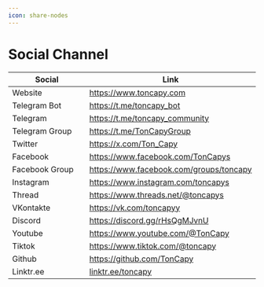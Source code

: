 ```yaml
---
icon: share-nodes
---
```


# Social Channel

<table data-header-hidden><thead><tr><th width="204">Social</th><th>Link</th></tr></thead><tbody><tr><td>Website</td><td><a href="https://www.toncapy.com">https://www.toncapy.com</a></td></tr><tr><td>Telegram Bot</td><td><a href="https://t.me/toncapy_bot">https://t.me/toncapy_bot</a></td></tr><tr><td>Telegram</td><td><a href="https://t.me/toncapy_community">https://t.me/toncapy_community</a></td></tr><tr><td>Telegram Group</td><td><a href="https://t.me/TonCapyGroup">https://t.me/TonCapyGroup</a></td></tr><tr><td>Twitter</td><td><a href="https://x.com/Ton_Capy">https://x.com/Ton_Capy</a></td></tr><tr><td>Facebook</td><td><a href="https://www.facebook.com/TonCapys">https://www.facebook.com/TonCapys</a></td></tr><tr><td>Facebook Group</td><td><a href="https://www.facebook.com/groups/toncapy">https://www.facebook.com/groups/toncapy</a></td></tr><tr><td>Instagram</td><td><a href="https://www.instagram.com/toncapys">https://www.instagram.com/toncapys</a></td></tr><tr><td>Thread</td><td><a href="https://www.threads.net/@toncapys">https://www.threads.net/@toncapys</a></td></tr><tr><td>VKontakte</td><td><a href="https://vk.com/toncapyy">https://vk.com/toncapyy</a></td></tr><tr><td>Discord</td><td><a href="https://discord.gg/rHsQgMJvnU">https://discord.gg/rHsQgMJvnU</a></td></tr><tr><td>Youtube</td><td><a href="https://www.youtube.com/@TonCapy">https://www.youtube.com/@TonCapy</a></td></tr><tr><td>Tiktok</td><td><a href="https://www.tiktok.com/@toncapy">https://www.tiktok.com/@toncapy</a></td></tr><tr><td>Github</td><td><a href="https://github.com/TonCapy">https://github.com/TonCapy</a></td></tr><tr><td>Linktr.ee</td><td><a href="http://linktr.ee/toncapy">linktr.ee/toncapy</a></td></tr></tbody></table>

